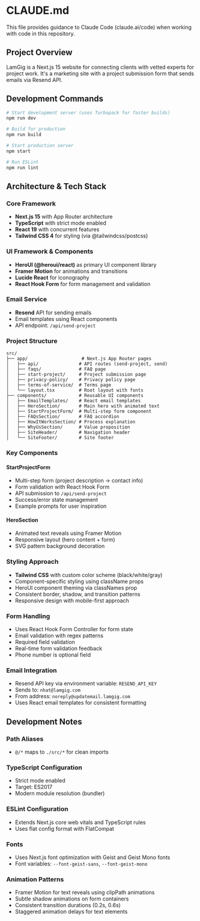# CLAUDE.md

This file provides guidance to Claude Code (claude.ai/code) when working with code in this repository.

## Project Overview
LamGig is a Next.js 15 website for connecting clients with vetted experts for project work. It's a marketing site with a project submission form that sends emails via Resend API.

## Development Commands

```bash
# Start development server (uses Turbopack for faster builds)
npm run dev

# Build for production
npm run build

# Start production server
npm start

# Run ESLint
npm run lint
```

## Architecture & Tech Stack

### Core Framework
- **Next.js 15** with App Router architecture
- **TypeScript** with strict mode enabled
- **React 19** with concurrent features
- **Tailwind CSS 4** for styling (via @tailwindcss/postcss)

### UI Framework & Components
- **HeroUI (@heroui/react)** as primary UI component library
- **Framer Motion** for animations and transitions
- **Lucide React** for iconography
- **React Hook Form** for form management and validation

### Email Service
- **Resend** API for sending emails
- Email templates using React components
- API endpoint: `/api/send-project`

### Project Structure
```
src/
├── app/                    # Next.js App Router pages
│   ├── api/               # API routes (send-project, send)
│   ├── faqs/              # FAQ page
│   ├── start-project/     # Project submission page
│   ├── privacy-policy/    # Privacy policy page
│   ├── terms-of-service/  # Terms page
│   └── layout.tsx         # Root layout with fonts
├── components/            # Reusable UI components
│   ├── EmailTemplates/    # React email templates
│   ├── HeroSection/       # Main hero with animated text
│   ├── StartProjectForm/  # Multi-step form component
│   ├── FAQsSection/       # FAQ accordion
│   ├── HowItWorksSection/ # Process explanation
│   ├── WhyUsSection/      # Value proposition
│   ├── SiteHeader/        # Navigation header
│   └── SiteFooter/        # Site footer
```

### Key Components

#### StartProjectForm
- Multi-step form (project description → contact info)
- Form validation with React Hook Form
- API submission to `/api/send-project`
- Success/error state management
- Example prompts for user inspiration

#### HeroSection
- Animated text reveals using Framer Motion
- Responsive layout (hero content + form)
- SVG pattern background decoration

### Styling Approach
- **Tailwind CSS** with custom color scheme (black/white/gray)
- Component-specific styling using className props
- HeroUI component theming via classNames prop
- Consistent border, shadow, and transition patterns
- Responsive design with mobile-first approach

### Form Handling
- Uses React Hook Form Controller for form state
- Email validation with regex patterns
- Required field validation
- Real-time form validation feedback
- Phone number is optional field

### Email Integration
- Resend API key via environment variable: `RESEND_API_KEY`
- Sends to: `nhat@lamgig.com`
- From address: `noreply@updatemail.lamgig.com`
- Uses React email templates for consistent formatting

## Development Notes

### Path Aliases
- `@/*` maps to `./src/*` for clean imports

### TypeScript Configuration
- Strict mode enabled
- Target: ES2017
- Modern module resolution (bundler)

### ESLint Configuration
- Extends Next.js core web vitals and TypeScript rules
- Uses flat config format with FlatCompat

### Fonts
- Uses Next.js font optimization with Geist and Geist Mono fonts
- Font variables: `--font-geist-sans`, `--font-geist-mono`

### Animation Patterns
- Framer Motion for text reveals using clipPath animations
- Subtle shadow animations on form containers
- Consistent transition durations (0.2s, 0.6s)
- Staggered animation delays for text elements